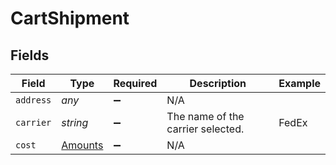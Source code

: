 # CartShipment


## Fields

| Field                                     | Type                                      | Required                                  | Description                               | Example                                   |
| ----------------------------------------- | ----------------------------------------- | ----------------------------------------- | ----------------------------------------- | ----------------------------------------- |
| `address`                                 | *any*                                     | :heavy_minus_sign:                        | N/A                                       |                                           |
| `carrier`                                 | *string*                                  | :heavy_minus_sign:                        | The name of the carrier selected.         | FedEx                                     |
| `cost`                                    | [Amounts](../../models/shared/amounts.md) | :heavy_minus_sign:                        | N/A                                       |                                           |